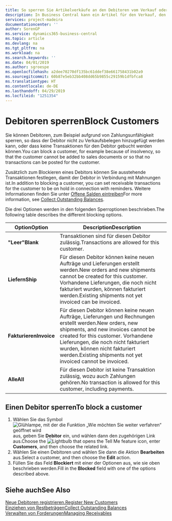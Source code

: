 ```yaml
---
title: So sperren Sie Artikelverkäufe an den Debitoren vom Verkauf oder Einkauf
description: In Business Central kann ein Artikel für den Verkauf, den Einkauf oder alle Zwecke gesperrt werden.
services: project-madeira
documentationcenter: ''
author: SorenGP
ms.service: dynamics365-business-central
ms.topic: article
ms.devlang: na
ms.tgt_pltfrm: na
ms.workload: na
ms.search.keywords: ''
ms.date: 04/01/2019
ms.author: sgroespe
ms.openlocfilehash: a2dee70270df135bc61ddef38e661758431b02a9
ms.sourcegitcommit: 60b87e5eb32bb408dd65b9855c29159b1dfbfca8
ms.translationtype: HT
ms.contentlocale: de-DE
ms.lasthandoff: 04/29/2019
ms.locfileid: "1251354"
---
```

# <a name="block-customers"></a><span data-ttu-id="0c52b-103">Debitoren sperren</span><span class="sxs-lookup"><span data-stu-id="0c52b-103">Block Customers</span></span>
<span data-ttu-id="0c52b-104">Sie können Debitoren, zum Beispiel aufgrund von Zahlungsunfähigkeit sperren, so dass der Debitor nicht zu Verkaufsbelegen hinzugefügt werden kann, oder dass keine Transaktionen für den Debitor gebucht werden können.</span><span class="sxs-lookup"><span data-stu-id="0c52b-104">You can block a customer, for example because of insolvency, so that the customer cannot be added to sales documents or so that no transactions can be posted for the customer.</span></span>

<span data-ttu-id="0c52b-105">Zusätzlich zum Blockieren eines Debitors können Sie ausstehende Transaktionen festlegen, damit der Debitor in Verbindung mit Mahnungen ist.</span><span class="sxs-lookup"><span data-stu-id="0c52b-105">In addition to blocking a customer, you can set receivable transactions for the customer to be on hold in connection with reminders.</span></span> <span data-ttu-id="0c52b-106">Weitere Informationen finden Sie unter [Offene Salden eintreiben](receivables-collect-outstanding-balances.md)</span><span class="sxs-lookup"><span data-stu-id="0c52b-106">For more information, see [Collect Outstanding Balances](receivables-collect-outstanding-balances.md).</span></span>   

<span data-ttu-id="0c52b-107">Die drei Optionen werden in den folgenden Sperroptionen beschrieben.</span><span class="sxs-lookup"><span data-stu-id="0c52b-107">The following table describes the different blocking options.</span></span>  

|<span data-ttu-id="0c52b-108">Option</span><span class="sxs-lookup"><span data-stu-id="0c52b-108">Option</span></span>|<span data-ttu-id="0c52b-109">Description</span><span class="sxs-lookup"><span data-stu-id="0c52b-109">Description</span></span>|  
|--------------------|------------|  
|<span data-ttu-id="0c52b-110">**"Leer"**</span><span class="sxs-lookup"><span data-stu-id="0c52b-110">**Blank**</span></span>|<span data-ttu-id="0c52b-111">Transaktionen sind für diesen Debitor zulässig.</span><span class="sxs-lookup"><span data-stu-id="0c52b-111">Transactions are allowed for this customer.</span></span>|
|<span data-ttu-id="0c52b-112">**Liefern**</span><span class="sxs-lookup"><span data-stu-id="0c52b-112">**Ship**</span></span>|<span data-ttu-id="0c52b-113">Für diesen Debitor können keine neuen Aufträge und Lieferungen erstellt werden.</span><span class="sxs-lookup"><span data-stu-id="0c52b-113">New orders and new shipments cannot be created for this customer.</span></span> <span data-ttu-id="0c52b-114">Vorhandene Lieferungen, die noch nicht fakturiert wurden, können fakturiert werden.</span><span class="sxs-lookup"><span data-stu-id="0c52b-114">Existing shipments not yet invoiced can be invoiced.</span></span>|  
|<span data-ttu-id="0c52b-115">**Fakturieren**</span><span class="sxs-lookup"><span data-stu-id="0c52b-115">**Invoice**</span></span>|<span data-ttu-id="0c52b-116">Für diesen Debitor können keine neuen Aufträge, Lieferungen und Rechnungen erstellt werden.</span><span class="sxs-lookup"><span data-stu-id="0c52b-116">New orders, new shipments, and new invoices cannot be created for this customer.</span></span> <span data-ttu-id="0c52b-117">Vorhandene Lieferungen, die noch nicht fakturiert wurden, können nicht fakturiert werden.</span><span class="sxs-lookup"><span data-stu-id="0c52b-117">Existing shipments not yet invoiced cannot be invoiced.</span></span>|  
|<span data-ttu-id="0c52b-118">**Alle**</span><span class="sxs-lookup"><span data-stu-id="0c52b-118">**All**</span></span>|<span data-ttu-id="0c52b-119">Für diesen Debitor ist keine Transaktion zulässig, wozu auch Zahlungen gehören.</span><span class="sxs-lookup"><span data-stu-id="0c52b-119">No transaction is allowed for this customer, including payments.</span></span>|  

## <a name="to-block-a-customer"></a><span data-ttu-id="0c52b-120">Einen Debitor sperren</span><span class="sxs-lookup"><span data-stu-id="0c52b-120">To block a customer</span></span>  
1. <span data-ttu-id="0c52b-121">Wählen Sie das Symbol ![Glühlampe, mit der die Funktion „Wie möchten Sie weiter verfahren“ geöffnet wird](media/ui-search/search_small.png "Wie möchten Sie weiter verfahren?") aus, geben Sie **Debitor** ein, und wählen dann den zugehörigen Link aus.</span><span class="sxs-lookup"><span data-stu-id="0c52b-121">Choose the ![Lightbulb that opens the Tell Me feature](media/ui-search/search_small.png "Tell me what you want to do") icon, enter **Customers**, and then choose the related link.</span></span>
2. <span data-ttu-id="0c52b-122">Wählen Sie einen Debitoren und wählen Sie dann die Aktion **Bearbeiten** aus.</span><span class="sxs-lookup"><span data-stu-id="0c52b-122">Select a customer, and then choose the **Edit** action.</span></span>
3. <span data-ttu-id="0c52b-123">Füllen Sie das Feld **Blockiert** mit einer der Optionen aus, wie sie oben beschrieben werden.</span><span class="sxs-lookup"><span data-stu-id="0c52b-123">Fill in the **Blocked** field with one of the options described above.</span></span>

## <a name="see-also"></a><span data-ttu-id="0c52b-124">Siehe auch</span><span class="sxs-lookup"><span data-stu-id="0c52b-124">See Also</span></span>  
[<span data-ttu-id="0c52b-125">Neue Debitoren registrieren.</span><span class="sxs-lookup"><span data-stu-id="0c52b-125">Register New Customers</span></span>](sales-how-register-new-customers.md)  
[<span data-ttu-id="0c52b-126">Einziehen von Restbeträgen</span><span class="sxs-lookup"><span data-stu-id="0c52b-126">Collect Outstanding Balances</span></span>](receivables-collect-outstanding-balances.md)  
[<span data-ttu-id="0c52b-127">Verwalten von Forderungen</span><span class="sxs-lookup"><span data-stu-id="0c52b-127">Managing Receivables</span></span>](receivables-manage-receivables.md)  
